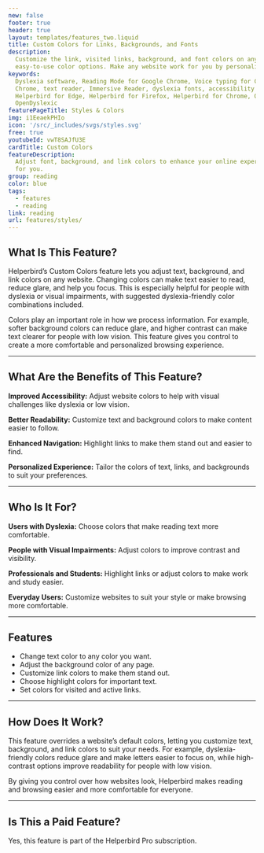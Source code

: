 ```yaml
---
new: false
footer: true
header: true
layout: templates/features_two.liquid
title: Custom Colors for Links, Backgrounds, and Fonts
description:
  Customize the link, visited links, background, and font colors on any website with Helperbird's
  easy-to-use color options. Make any website work for you by personalizing its appearance.
keywords:
  Dyslexia software, Reading Mode for Google Chrome, Voice typing for Chrome, Text to speech for
  Chrome, text reader, Immersive Reader, dyslexia fonts, accessibility software, dyslexia software,
  Helperbird for Edge, Helperbird for Firefox, Helperbird for Chrome, Opendyslexic for Chrome,
  OpenDyslexic
featurePageTitle: Styles & Colors
img: i1EeaekPHIo
icon: '/src/_includes/svgs/styles.svg'
free: true
youtubeId: vwT8SAJfU3E
cardTitle: Custom Colors
featureDescription:
  Adjust font, background, and link colors to enhance your online experience and make websites work
  for you.
group: reading
color: blue
tags:
  - features
  - reading
link: reading
url: features/styles/
---
```


## What Is This Feature?

Helperbird’s Custom Colors feature lets you adjust text, background, and link colors on any website. Changing colors can make text easier to read, reduce glare, and help you focus. This is especially helpful for people with dyslexia or visual impairments, with suggested dyslexia-friendly color combinations included.

Colors play an important role in how we process information. For example, softer background colors can reduce glare, and higher contrast can make text clearer for people with low vision. This feature gives you control to create a more comfortable and personalized browsing experience.

---

## What Are the Benefits of This Feature?


**Improved Accessibility:** Adjust website colors to help with visual challenges like dyslexia or low vision.  

**Better Readability:** Customize text and background colors to make content easier to follow.  

**Enhanced Navigation:** Highlight links to make them stand out and easier to find.  

**Personalized Experience:** Tailor the colors of text, links, and backgrounds to suit your preferences.  

---

## Who Is It For?


**Users with Dyslexia:** Choose colors that make reading text more comfortable.  

**People with Visual Impairments:** Adjust colors to improve contrast and visibility.  

**Professionals and Students:** Highlight links or adjust colors to make work and study easier.  

**Everyday Users:** Customize websites to suit your style or make browsing more comfortable.

---

## Features

- Change text color to any color you want.  
- Adjust the background color of any page.  
- Customize link colors to make them stand out.  
- Choose highlight colors for important text.  
- Set colors for visited and active links.  

---

## How Does It Work?

This feature overrides a website’s default colors, letting you customize text, background, and link colors to suit your needs. For example, dyslexia-friendly colors reduce glare and make letters easier to focus on, while high-contrast options improve readability for people with low vision.

By giving you control over how websites look, Helperbird makes reading and browsing easier and more comfortable for everyone.

---

## Is This a Paid Feature?

Yes, this feature is part of the Helperbird Pro subscription.

